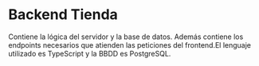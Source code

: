 # Backend Tienda
Contiene la lógica del servidor y la base de datos. Además contiene los endpoints necesarios que atienden las peticiones del frontend.El lenguaje utilizado es TypeScript y la BBDD es PostgreSQL.
